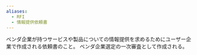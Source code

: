 ```yaml
---
aliases:
  - RFI
  - 情報提供依頼書
---
```

ベンダ企業が持つサービスや製品についての情報提供を求めるためにユーザー企業で作成される依頼書のこと。
ベンダ企業選定の一次審査として作成される。
